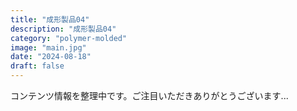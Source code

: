 ```yaml
---
title: "成形製品04"
description: "成形製品04"
category: "polymer-molded"
image: "main.jpg"
date: "2024-08-18"
draft: false
---
```


コンテンツ情報を整理中です。ご注目いただきありがとうございます...